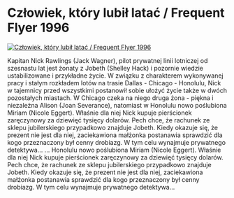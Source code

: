 Człowiek, który lubił latać / Frequent Flyer 1996 
=============
[![Człowiek, który lubił latać / Frequent Flyer 1996 ](http://vidos.pl/images/player.gif)](http://vidos.pl/czlowiek-ktory-lubil-latac-frequent-flyer-1996)

 Kapitan Nick Rawlings (Jack Wagner), pilot prywatnej linii lotniczej od szesnastu lat jest żonaty z Jobeth (Shelley Hack) i pozornie wiedzie ustabilizowane i przykładne życie. W związku z charakterem wykonywanej pracy i stałym rozkładem lotów na trasie Dallas - Chicago - Honolulu, Nick w tajemnicy przed wszystkimi postanowił sobie ułożyć życie także w dwóch pozostałych miastach. W Chicago czeka na niego druga żona - piękna i niezależna Alison (Joan Severance), natomiast w Honolulu nowo poślubiona Miriam (Nicole Eggert). Właśnie dla niej Nick kupuje pierścionek zaręczynowy za dziewięć tysięcy dolarów. Pech chce, że rachunek ze sklepu jubilerskiego przypadkowo znajduje Jobeth. Kiedy okazuje się, że prezent nie jest dla niej, zaciekawiona małżonka postanawia sprawdzić dla kogo przeznaczony był cenny drobiazg. W tym celu wynajmuje prywatnego detektywa...  ... Honolulu nowo poślubiona Miriam (Nicole Eggert). Właśnie dla niej Nick kupuje pierścionek zaręczynowy za dziewięć tysięcy dolarów. Pech chce, że rachunek ze sklepu jubilerskiego przypadkowo znajduje Jobeth. Kiedy okazuje się, że prezent nie jest dla niej, zaciekawiona małżonka postanawia sprawdzić dla kogo przeznaczony był cenny drobiazg. W tym celu wynajmuje prywatnego detektywa...
